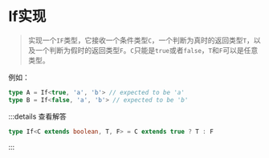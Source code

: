 <script setup>
    const ifCode = `
    

/* _____________ 你的代码 _____________ */

type If<C, T, F> = any


/* _____________ 测试用例 _____________ */
import type { Equal, Expect } from '@type-challenges/utils'

type cases = [
  Expect<Equal<If<true, 'a', 'b'>, 'a'>>,
  Expect<Equal<If<false, 'a', 2>, 2>>,
]

// @ts-expect-error
type error = If<null, 'a', 'b'>


    `;
</script>

# If实现

> 实现一个`IF`类型，它接收一个条件类型`C`，一个判断为真时的返回类型`T`，以及一个判断为假时的返回类型`F`。`C`只能是`true`或者`false`，`T`和`F`可以是任意类型。

例如：

```ts
type A = If<true, 'a', 'b'> // expected to be 'a'
type B = If<false, 'a', 'b'> // expected to be 'b'
```

<MonacoEditor :value="ifCode" dir="simple" filename="if"/>


:::details 查看解答

```ts
type If<C extends boolean, T, F> = C extends true ? T : F
```
:::